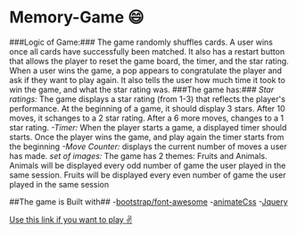 # Memory-Game :smile:
###Logic of Game:###
The game randomly shuffles cards. A user wins once all cards have successfully been matched.
It also has a restart button that  allows the player to reset the game board, the timer, and the star rating.
When a user wins the game, a pop appears to congratulate the player and ask if they want to play again. 
It  also tells the user how much time it took to win the game, and what the star rating was.
###The game has:###
_Star ratings:_
The game displays a star rating (from 1-3) that reflects the player's performance.
At the beginning of a game, it should display 3 stars. 
After 10 moves, it schanges to a 2 star rating. After a 6 more moves, changes to a 1 star rating.
_-Timer:_
When the player starts a game, a displayed timer should starts. Once the player wins the game, and play again the timer starts from the beginning
_-Move Counter:_
 displays the current number of moves a user has made.
_set of images:_
The game has 2 themes: Fruits and Animals. Animals will be displayed every odd number of game the user played in the same session. 
Fruits will be displayed every even number of game the user played in the same session

##The game is Built with##
-[bootstrap/font-awesome](https://www.bootstrapcdn.com/fontawesome/)
-[animateCss](https://daneden.github.io/animate.css/)
-[Jquery](https://code.jquery.com/)

[Use this link if you want to play :v:](https://rachelshalom.github.io/Memory-Game/)

